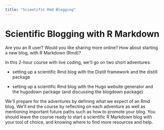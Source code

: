 ```yaml
---
title: "Scientific Rmd Blogging"
---
```


# Scientific Blogging with R Markdown

Are you an R user? Would you like sharing more
online? How about starting a new blog, with R Markdown (Rmd)? 

In this
2-hour course with live coding, we'll go on two short adventures:

- setting up a scientific Rmd blog with the Distill framework and the
distill package

- setting up a scientific Rmd blog with the Hugo website generator and
the hugodown package (and discussing the blogdown package)

We'll prepare for the adventures by defining what we expect of an Rmd blog.
We'll end the course by reflecting on each adventure as well as
mentioning important future paths such as how to promote your blog.
You should leave the course ready to start a scientific R Markdown blog
with your tool of choice, and knowing where to find more resources and help.